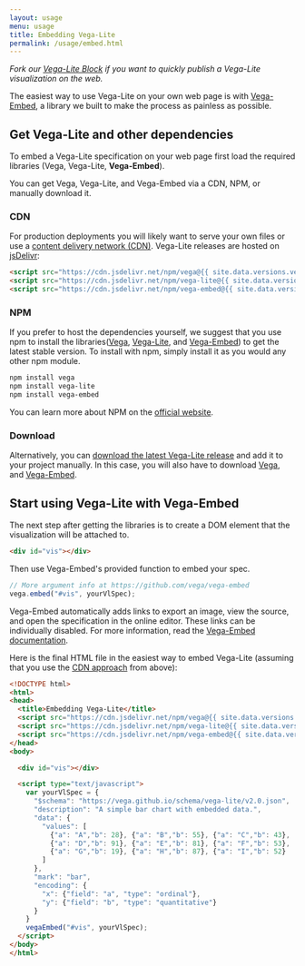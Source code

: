 ```yaml
---
layout: usage
menu: usage
title: Embedding Vega-Lite
permalink: /usage/embed.html
---
```


*Fork our [Vega-Lite Block](https://bl.ocks.org/domoritz/455e1c7872c4b38a58b90df0c3d7b1b9) if you want to quickly publish a Vega-Lite visualization on the web.*

The easiest way to use Vega-Lite on your own web page is with [Vega-Embed](https://github.com/vega/vega-embed), a library we built to make the process as painless as possible.

## Get Vega-Lite and other dependencies

To embed a Vega-Lite specification on your web page first load the required libraries (Vega, Vega-Lite, **Vega-Embed**).

You can get Vega, Vega-Lite, and Vega-Embed via a CDN, NPM, or manually download it.

### CDN

For production deployments you will likely want to serve your own files or use a [content delivery network (CDN)](https://en.wikipedia.org/wiki/Content_delivery_network). Vega-Lite releases are hosted on [jsDelivr](https://www.jsdelivr.com/package/npm/vega-lite):

```html
<script src="https://cdn.jsdelivr.net/npm/vega@{{ site.data.versions.vega }}"></script>
<script src="https://cdn.jsdelivr.net/npm/vega-lite@{{ site.data.versions.vega-lite }}"></script>
<script src="https://cdn.jsdelivr.net/npm/vega-embed@{{ site.data.versions.vega-embed }}"></script>
```

### NPM

If you prefer to host the dependencies yourself, we suggest that you use npm to install the libraries([Vega](https://www.npmjs.com/package/vega), [Vega-Lite](https://www.npmjs.com/package/vega-lite), and [Vega-Embed](https://www.npmjs.com/package/vega-embed)) to get the latest stable version. To install with npm, simply install it as you would any other npm module.

```sh
npm install vega
npm install vega-lite
npm install vega-embed
```

You can learn more about NPM on the [official website](https://docs.npmjs.com/getting-started/what-is-npm).

### Download

Alternatively, you can [download the latest Vega-Lite release](https://github.com/vega/vega-lite/releases/latest) and add it to your project manually.  In this case, you will also have to download [Vega](https://github.com/vega/vega/releases/latest), and [Vega-Embed](https://github.com/vega/vega-embed/releases/latest).

## Start using Vega-Lite with Vega-Embed

The next step after getting the libraries is to create a DOM element that the visualization will be attached to.

```html
<div id="vis"></div>
```

Then use Vega-Embed's provided function to embed your spec.

```js
// More argument info at https://github.com/vega/vega-embed
vega.embed("#vis", yourVlSpec);
```

Vega-Embed automatically adds links to export an image, view the source, and open the specification in the online editor. These links can be individually disabled. For more information, read the [Vega-Embed documentation](https://github.com/vega/vega-embed).

Here is the final HTML file in the easiest way to embed Vega-Lite (assuming that you use the [CDN approach](#cdn) from above):

```html
<!DOCTYPE html>
<html>
<head>
  <title>Embedding Vega-Lite</title>
  <script src="https://cdn.jsdelivr.net/npm/vega@{{ site.data.versions.vega }}"></script>
  <script src="https://cdn.jsdelivr.net/npm/vega-lite@{{ site.data.versions.vega-lite }}"></script>
  <script src="https://cdn.jsdelivr.net/npm/vega-embed@{{ site.data.versions.vega-embed }}"></script>
</head>
<body>

  <div id="vis"></div>

  <script type="text/javascript">
    var yourVlSpec = {
      "$schema": "https://vega.github.io/schema/vega-lite/v2.0.json",
      "description": "A simple bar chart with embedded data.",
      "data": {
        "values": [
          {"a": "A","b": 28}, {"a": "B","b": 55}, {"a": "C","b": 43},
          {"a": "D","b": 91}, {"a": "E","b": 81}, {"a": "F","b": 53},
          {"a": "G","b": 19}, {"a": "H","b": 87}, {"a": "I","b": 52}
        ]
      },
      "mark": "bar",
      "encoding": {
        "x": {"field": "a", "type": "ordinal"},
        "y": {"field": "b", "type": "quantitative"}
      }
    }
    vegaEmbed("#vis", yourVlSpec);
  </script>
</body>
</html>
```
